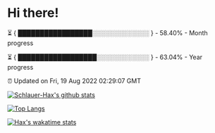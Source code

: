 # Hi there!

⏳ { █████████████████░░░░░░░░░░░░░ } - 58.40% - Month progress

⏳ { ██████████████████░░░░░░░░░░░░ } - 63.04% - Year progress

⏰ Updated on Fri, 19 Aug 2022 02:29:07 GMT


[![Schlauer-Hax's github stats](https://github-readme-stats.vercel.app/api?username=Schlauer-Hax&show_icons=true&theme=dark&count_private=true)](https://github.com/Schlauer-Hax)


[![Top Langs](https://github-readme-stats.vercel.app/api/top-langs/?username=Schlauer-Hax&layout=compact&theme=dark)](https://github.com/Schlauer-Hax?tab=repositories)


[![Hax's wakatime stats](https://github-readme-stats.vercel.app/api/wakatime?username=Hax&theme=dark)](https://wakatime.com/@Hax)


